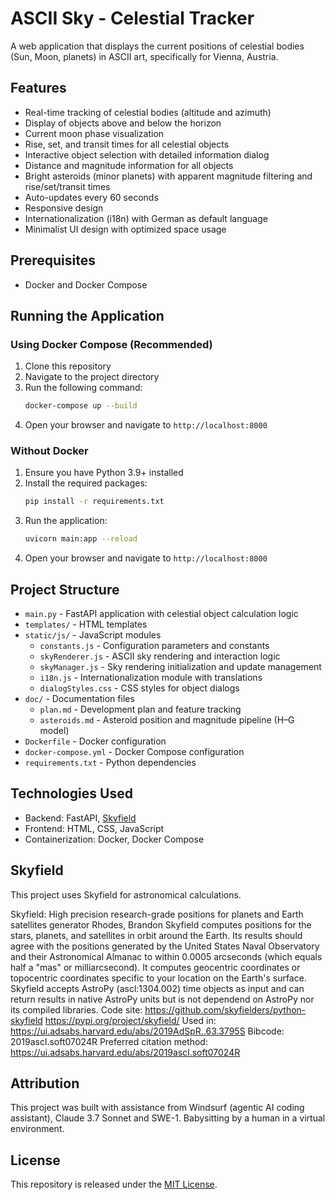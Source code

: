 # ASCII Sky - Celestial Tracker

A web application that displays the current positions of celestial bodies (Sun, Moon, planets) in ASCII art, specifically for Vienna, Austria.

## Features

- Real-time tracking of celestial bodies (altitude and azimuth)
- Display of objects above and below the horizon
- Current moon phase visualization
- Rise, set, and transit times for all celestial objects
- Interactive object selection with detailed information dialog
- Distance and magnitude information for all objects
- Bright asteroids (minor planets) with apparent magnitude filtering and rise/set/transit times
- Auto-updates every 60 seconds
- Responsive design
- Internationalization (i18n) with German as default language
- Minimalist UI design with optimized space usage

## Prerequisites

- Docker and Docker Compose

## Running the Application

### Using Docker Compose (Recommended)

1. Clone this repository
2. Navigate to the project directory
3. Run the following command:
   ```bash
   docker-compose up --build
   ```
4. Open your browser and navigate to `http://localhost:8000`

### Without Docker

1. Ensure you have Python 3.9+ installed
2. Install the required packages:
   ```bash
   pip install -r requirements.txt
   ```
3. Run the application:
   ```bash
   uvicorn main:app --reload
   ```
4. Open your browser and navigate to `http://localhost:8000`

## Project Structure

- `main.py` - FastAPI application with celestial object calculation logic
- `templates/` - HTML templates
- `static/js/` - JavaScript modules
  - `constants.js` - Configuration parameters and constants
  - `skyRenderer.js` - ASCII sky rendering and interaction logic
  - `skyManager.js` - Sky rendering initialization and update management
  - `i18n.js` - Internationalization module with translations
  - `dialogStyles.css` - CSS styles for object dialogs
- `doc/` - Documentation files
  - `plan.md` - Development plan and feature tracking
  - `asteroids.md` - Asteroid position and magnitude pipeline (H–G model)
- `Dockerfile` - Docker configuration
- `docker-compose.yml` - Docker Compose configuration
- `requirements.txt` - Python dependencies

## Technologies Used

- Backend: FastAPI, [Skyfield](https://rhodesmill.org/skyfield/)
- Frontend: HTML, CSS, JavaScript
- Containerization: Docker, Docker Compose

## Skyfield 

This project uses Skyfield for astronomical calculations.

Skyfield: High precision research-grade positions for planets and Earth satellites generator
Rhodes, Brandon
Skyfield computes positions for the stars, planets, and satellites in orbit around the Earth. Its results should agree with the positions generated by the United States Naval Observatory and their Astronomical Almanac to within 0.0005 arcseconds (which equals half a "mas" or milliarcsecond). It computes geocentric coordinates or topocentric coordinates specific to your location on the Earth's surface. Skyfield accepts AstroPy (ascl:1304.002) time objects as input and can return results in native AstroPy units but is not dependend on AstroPy nor its compiled libraries.
Code site:
https://github.com/skyfielders/python-skyfield
https://pypi.org/project/skyfield/
Used in:
https://ui.adsabs.harvard.edu/abs/2019AdSpR..63.3795S
Bibcode:
2019ascl.soft07024R
Preferred citation method:
https://ui.adsabs.harvard.edu/abs/2019ascl.soft07024R


## Attribution

This project was built with assistance from Windsurf (agentic AI coding assistant), Claude 3.7 Sonnet and SWE-1. Babysitting by a human in a virtual environment.


## License

This repository is released under the [MIT License](LICENSE).



